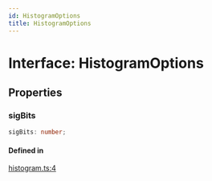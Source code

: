 ```yaml
---
id: HistogramOptions
title: HistogramOptions
---
```


# Interface: HistogramOptions

## Properties

### sigBits

```ts
sigBits: number;
```

#### Defined in

[histogram.ts:4](https://github.com/Vibrant-Colors/node-vibrant/blob/main/packages/vibrant-image/src/histogram.ts#L4)
